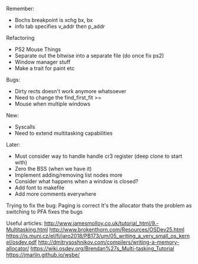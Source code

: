 Remember:
- Bochs breakpoint is xchg bx, bx
- info tab specifies v_addr then p_addr

Refactoring
- PS2 Mouse Things
- Separate out the bitwise into a separate file (do once fix ps2)
- Window manager stuff
- Make a trait for paint etc

Bugs:
- Dirty rects doesn't work anymore whatsoever
- Need to change the find_first_fit >=
- Mouse when multiple windows

New:
- Syscalls
- Need to extend multitasking capabilities

Later:
- Must consider way to handle handle cr3 register (deep clone to start with)
- Zero the BSS (when we have it)
- Implement adding/removing list nodes more
- Consider what happens when a window is closed?
- Add font to makefile
- Add more comments everywhere

Trying to fix the bug:
Paging is correct
It's the allocator thats the problem as switching to PFA fixes the bugs

Useful articles:
http://www.jamesmolloy.co.uk/tutorial_html/9.-Multitasking.html
http://www.brokenthorn.com/Resources/OSDev25.html
https://is.muni.cz/el/fi/jaro2018/PB173/um/05_writing_a_very_small_os_kernel/osdev.pdf
http://dmitrysoshnikov.com/compilers/writing-a-memory-allocator/
https://wiki.osdev.org/Brendan%27s_Multi-tasking_Tutorial
https://jmarlin.github.io/wsbe/